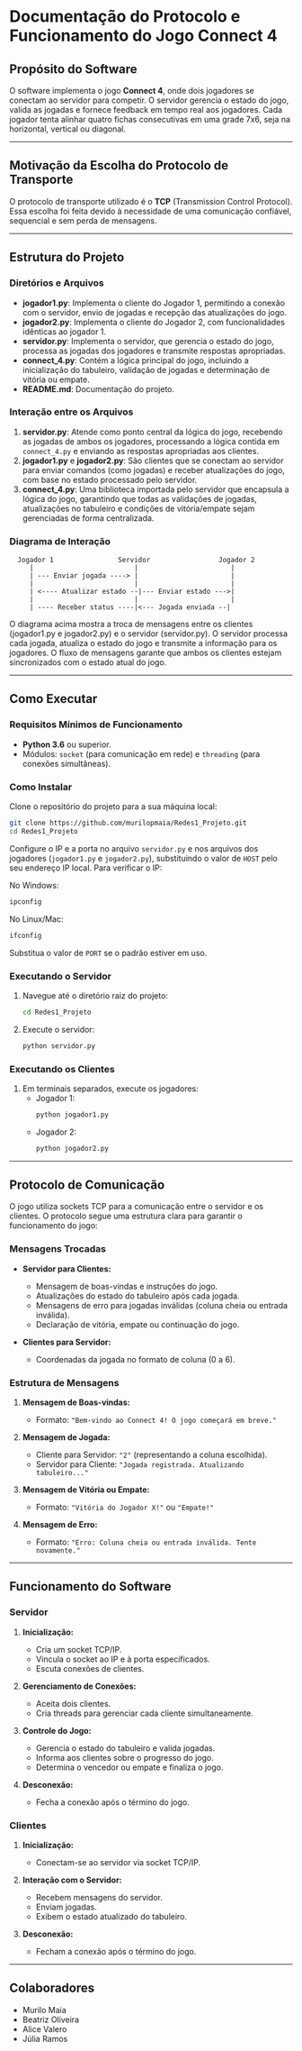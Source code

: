 # Documentação do Protocolo e Funcionamento do Jogo Connect 4

## Propósito do Software

O software implementa o jogo **Connect 4**, onde dois jogadores se conectam ao servidor para competir. O servidor gerencia o estado do jogo, valida as jogadas e fornece feedback em tempo real aos jogadores. Cada jogador tenta alinhar quatro fichas consecutivas em uma grade 7x6, seja na horizontal, vertical ou diagonal.

---

## Motivação da Escolha do Protocolo de Transporte

O protocolo de transporte utilizado é o **TCP** (Transmission Control Protocol). Essa escolha foi feita devido à necessidade de uma comunicação confiável, sequencial e sem perda de mensagens.

---

## Estrutura do Projeto

### Diretórios e Arquivos

- **jogador1.py**: Implementa o cliente do Jogador 1, permitindo a conexão com o servidor, envio de jogadas e recepção das atualizações do jogo.
- **jogador2.py**: Implementa o cliente do Jogador 2, com funcionalidades idênticas ao jogador 1.
- **servidor.py**: Implementa o servidor, que gerencia o estado do jogo, processa as jogadas dos jogadores e transmite respostas apropriadas.
- **connect_4.py**: Contém a lógica principal do jogo, incluindo a inicialização do tabuleiro, validação de jogadas e determinação de vitória ou empate.
- **README.md**: Documentação do projeto.

### Interação entre os Arquivos

1. **servidor.py**: Atende como ponto central da lógica do jogo, recebendo as jogadas de ambos os jogadores, processando a lógica contida em `connect_4.py` e enviando as respostas apropriadas aos clientes.
2. **jogador1.py** e **jogador2.py**: São clientes que se conectam ao servidor para enviar comandos (como jogadas) e receber atualizações do jogo, com base no estado processado pelo servidor.
3. **connect_4.py**: Uma biblioteca importada pelo servidor que encapsula a lógica do jogo, garantindo que todas as validações de jogadas, atualizações no tabuleiro e condições de vitória/empate sejam gerenciadas de forma centralizada.

### Diagrama de Interação

```plaintext
  Jogador 1                Servidor                 Jogador 2
     |                         |                       |
     | --- Enviar jogada ----> |                       |
     |                         |                       |
     | <---- Atualizar estado --|--- Enviar estado --->|
     |                         |                       |
     | ---- Receber status ----|<--- Jogada enviada --|
```

O diagrama acima mostra a troca de mensagens entre os clientes (jogador1.py e jogador2.py) e o servidor (servidor.py). O servidor processa cada jogada, atualiza o estado do jogo e transmite a informação para os jogadores. O fluxo de mensagens garante que ambos os clientes estejam sincronizados com o estado atual do jogo.


---

## Como Executar

### Requisitos Mínimos de Funcionamento

- **Python 3.6** ou superior.
- Módulos: `socket` (para comunicação em rede) e `threading` (para conexões simultâneas).

### Como Instalar

Clone o repositório do projeto para a sua máquina local:

```bash
git clone https://github.com/murilopmaia/Redes1_Projeto.git
cd Redes1_Projeto
```

Configure o IP e a porta no arquivo `servidor.py` e nos arquivos dos jogadores (`jogador1.py` e `jogador2.py`), substituindo o valor de `HOST` pelo seu endereço IP local. Para verificar o IP:

No Windows:

```bash
ipconfig
```

No Linux/Mac:

```bash
ifconfig
```

Substitua o valor de `PORT` se o padrão estiver em uso.

### Executando o Servidor

1. Navegue até o diretório raiz do projeto:
   ```bash
   cd Redes1_Projeto
   ```
2. Execute o servidor:
   ```bash
   python servidor.py
   ```

### Executando os Clientes

1. Em terminais separados, execute os jogadores:
   - Jogador 1:
     ```bash
     python jogador1.py
     ```
   - Jogador 2:
     ```bash
     python jogador2.py
     ```

---

## Protocolo de Comunicação

O jogo utiliza sockets TCP para a comunicação entre o servidor e os clientes. O protocolo segue uma estrutura clara para garantir o funcionamento do jogo:

### Mensagens Trocadas

- **Servidor para Clientes:**

  - Mensagem de boas-vindas e instruções do jogo.
  - Atualizações do estado do tabuleiro após cada jogada.
  - Mensagens de erro para jogadas inválidas (coluna cheia ou entrada inválida).
  - Declaração de vitória, empate ou continuação do jogo.

- **Clientes para Servidor:**

  - Coordenadas da jogada no formato de coluna (0 a 6).

### Estrutura de Mensagens

1. **Mensagem de Boas-vindas:**

   - Formato: `"Bem-vindo ao Connect 4! O jogo começará em breve."`

2. **Mensagem de Jogada:**

   - Cliente para Servidor: `"2"` (representando a coluna escolhida).
   - Servidor para Cliente: `"Jogada registrada. Atualizando tabuleiro..."`

3. **Mensagem de Vitória ou Empate:**

   - Formato: `"Vitória do Jogador X!"` ou `"Empate!"`

4. **Mensagem de Erro:**

   - Formato: `"Erro: Coluna cheia ou entrada inválida. Tente novamente."`

---

## Funcionamento do Software

### Servidor

1. **Inicialização:**

   - Cria um socket TCP/IP.
   - Vincula o socket ao IP e à porta especificados.
   - Escuta conexões de clientes.

2. **Gerenciamento de Conexões:**

   - Aceita dois clientes.
   - Cria threads para gerenciar cada cliente simultaneamente.

3. **Controle do Jogo:**

   - Gerencia o estado do tabuleiro e valida jogadas.
   - Informa aos clientes sobre o progresso do jogo.
   - Determina o vencedor ou empate e finaliza o jogo.

4. **Desconexão:**

   - Fecha a conexão após o término do jogo.

### Clientes

1. **Inicialização:**

   - Conectam-se ao servidor via socket TCP/IP.

2. **Interação com o Servidor:**

   - Recebem mensagens do servidor.
   - Enviam jogadas.
   - Exibem o estado atualizado do tabuleiro.

3. **Desconexão:**

   - Fecham a conexão após o término do jogo.

---

## Colaboradores

- Murilo Maia
- Beatriz Oliveira
- Alice Valero
- Júlia Ramos
